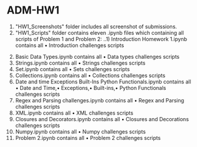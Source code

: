 # ADM-HW1
1. "HW1_Screenshots" folder includes all screenshot of submissions. 
2. "HW1_Scripts" folder contains  eleven .ipynb files which containing all scripts of Problem 1 and Problem 2:
..1) Introduction Homework 1.ipynb contains all • Introduction challenges scripts
2) Basic Data Types.ipynb contains all • Data types challenges scripts
3) Strings.ipynb contains all • Strings challenges scripts
4) Set.ipynb contains all • Sets challenges scripts
5) Collections.ipynb contains all • Collections challenges scripts
6) Date and time Exceptions Built-Ins Python Functionals.ipynb contains all • Date and Time,• Exceptions,• Built-ins,• Python Functionals challenges scripts
7) Regex and Parsing challenges.ipynb contains all • Regex and Parsing challenges scripts
8) XML.ipynb contains all • XML challenges scripts
9) Closures and Decorators.ipynb contains all • Closures and Decorations challenges scripts
10) Numpy.ipynb contains all • Numpy challenges scripts
11) Problem 2.ipynb contains all • Problem 2 challenges scripts
